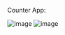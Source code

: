 Counter App:

![image](https://github.com/user-attachments/assets/884b3b73-6e34-4269-a0d9-a3fcfa885750)
![image](https://github.com/user-attachments/assets/52431704-df24-487d-ba0c-cdd92d962866)
